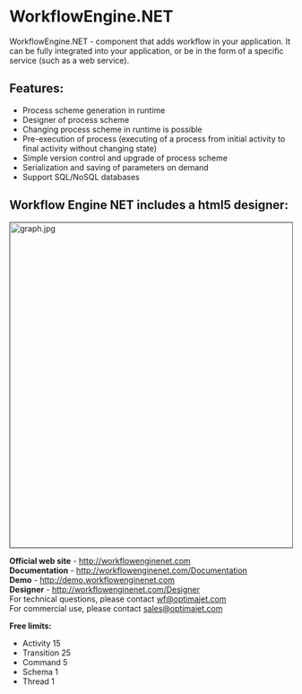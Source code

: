 WorkflowEngine.NET
==================

WorkflowEngine.NET - component that adds workflow in your application. It can be fully integrated into your application, or be in the form of a specific service (such as a web service).

<h2>Features:</h2>
<ul>
<li>Process scheme generation in runtime</li>
<li>Designer of process scheme</li>
<li>Changing process scheme in runtime is possible</li>
<li>Pre-execution of process (executing of a process from initial activity to final activity without changing state) </li>
<li>Simple version control and upgrade of process scheme</li>
<li>Serialization and saving of parameters on demand</li>
<li>Support SQL/NoSQL databases</li>
</ul>

<h2>Workflow Engine NET includes a html5 designer:</h2>
<img src="http://workflowenginenet.com/Cms_Data/Contents/WFE/Media/content_images/graph.jpg" alt="graph.jpg" width="580" style="
    border: 1px solid;
    border-color: #3e4d5c;">

<b>Official web site</b> - <a href="http://workflowenginenet.com">http://workflowenginenet.com</a><br/>
<b>Documentation</b> - <a href="http://workflowenginenet.com/Documentation">http://workflowenginenet.com/Documentation</a><br/>
<b>Demo</b> - <a href="http://demo.workflowenginenet.com">http://demo.workflowenginenet.com</a><br/>
<b>Designer</b> - <a href="http://workflowenginenet.com/Designer">http://workflowenginenet.com/Designer</a><br/>
For technical questions, please contact <a href="mailto:wf@optimajet.com?subject=Qustion from hithub">wf@optimajet.com<a><br/>
For commercial use, please contact <a href="mailto:sales@optimajet.com?subject=Qustion from hithub">sales@optimajet.com</a><br/>

<b>Free limits:</b>
<ul>
<li>Activity	15</li>
<li>Transition	25</li>
<li>Command	    5</li>
<li>Schema	    1</li>
<li>Thread	    1</li>
</ul>
